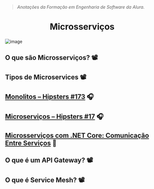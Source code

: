 > *Anotações da Formação em Engenharia de Software da Alura.*

<h1 align="center">
Microsserviços
  
###

![image](https://github.com/AndreCoutinhom/microservices_study/assets/91290799/d60a20d2-6749-4def-ae56-43bfdee6f529)

</h1>

## O que são Microsserviços? 📽️

## Tipos de Microservices 📽️

## [Monolitos – Hipsters #173](https://cursos.alura.com.br/extra/hipsterstech/monolitos-hipsters-173-a395) 🎧

## [Microserviços – Hipsters #17](https://cursos.alura.com.br/extra/hipsterstech/microservicos-hipsters-17-a569) 🎧

## [Microsserviços com .NET Core: Comunicação Entre Serviços](https://www.alura.com.br/artigos/microservicos-com-dotnetcore-comunicacao-entre-servicos?_gl=1*1prmn3g*_ga*ODM1Nzk2OTUyLjE2OTgzNDc1Mjk.*_ga_1EPWSW3PCS*MTcwMzM3NTEyNC4xMTIuMS4xNzAzMzgxOTU1LjAuMC4w*_fplc*RXdsRmc2RVRlN29pemtob093djZMY2JBMXBTbUgzQlZnb05XQ2M2M1VJTTAlMkJBVWJxWTRLTWgyM1dvNjh1MHNxVWdyQ0NUUEU2bHclMkZaZU14NmNnNFVqb29mNVBzanIlMkJzQ0F2TU9ENmF5U3BrOUVxeEdDckJoS25hSlpvblNBJTNEJTNE) 📕

## O que é um API Gateway? 📽️

## O que é Service Mesh? 📽️
